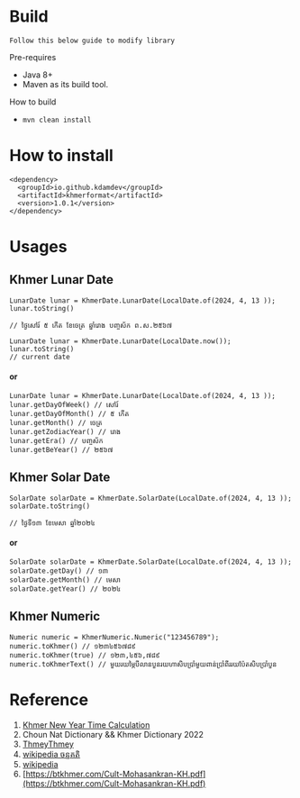 # Build
`Follow this below guide to modify library`

Pre-requires
* Java 8+
* Maven as its build tool.

How to build
* `mvn clean install`

# How to install
````
<dependency>
  <groupId>io.github.kdamdev</groupId>
  <artifactId>khmerformat</artifactId>
  <version>1.0.1</version>
</dependency>
````
# Usages
##  Khmer Lunar Date
````
LunarDate lunar = KhmerDate.LunarDate(LocalDate.of(2024, 4, 13 ));
lunar.toString()

// ថ្ងៃសៅរ៍ ៥ កើត ខែចេត្រ ឆ្នាំរោង បញ្ចស័ក ព.ស.២៥៦៧
````
````
LunarDate lunar = KhmerDate.LunarDate(LocalDate.now());
lunar.toString()
// current date
````
#### or

````
LunarDate lunar = KhmerDate.LunarDate(LocalDate.of(2024, 4, 13 ));
lunar.getDayOfWeek() // សៅរ៍
lunar.getDayOfMonth() // ៥ កើត
lunar.getMonth() // ចេត្រ
lunar.getZodiacYear() // រោង
lunar.getEra() // បញ្ចស័ក
lunar.getBeYear() // ២៥៦៧
````
##  Khmer Solar Date
````
SolarDate solarDate = KhmerDate.SolarDate(LocalDate.of(2024, 4, 13 ));
solarDate.toString()

// ថ្ងៃទី១៣ ខែមេសា ឆ្នាំ២០២៤
````
#### or

````
SolarDate solarDate = KhmerDate.SolarDate(LocalDate.of(2024, 4, 13 ));
solarDate.getDay() // ១៣
solarDate.getMonth() // មេសា
solarDate.getYear() // ២០២៤
````
##  Khmer Numeric
````
Numeric numeric = KhmerNumeric.Numeric("123456789");
numeric.toKhmer() // ១២៣៤៥៦៧៨៩
numeric.toKhmer(true) // ១២៣,៤៥៦,៧៨៩
numeric.toKhmerText() // មួយរយម្ភៃបីលានបួនរយហាសិបប្រាំមួយពាន់ប្រាំពីររយប៉ែតសិបប្រាំបួន
````

# Reference
1. [Khmer New Year Time Calculation](http://www.dahlina.com/education/khmer_new_year_time.html)
2. Choun Nat Dictionary && Khmer Dictionary 2022  
3. [ThmeyThmey](https://thmeythmey.com/?page=detail&id=59282)
4. [wikipedia ចន្ទគតិ](https://km.m.wikipedia.org/wiki/%E1%9E%85%E1%9E%93%E1%9F%92%E1%9E%91%E1%9E%82%E1%9E%8F%E1%9E%B7)
5. [wikipedia](https://km.wikipedia.org/wiki/%E1%9E%A2%E1%9E%B6%E1%9E%9F%E1%9E%B6%E1%9E%8D)
6. [https://btkhmer.com/Cult-Mohasankran-KH.pdf](https://btkhmer.com/Cult-Mohasankran-KH.pdf)
